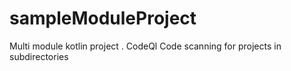 # sampleModuleProject

Multi module kotlin project .
CodeQl Code scanning for projects in subdirectories
